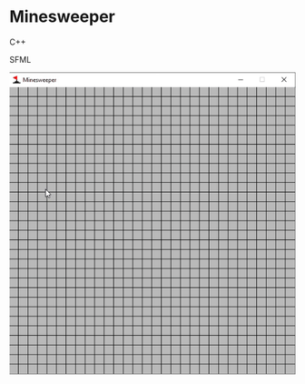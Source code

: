 # Minesweeper

C++

SFML

![alt text](https://github.com/JaakkoKaikkonen/Minesweeper/blob/master/minesweeper.gif)
